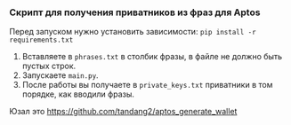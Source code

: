 ### Скрипт для получения приватников из фраз для Aptos

Перед запуском нужно установить зависимости: `pip install -r requirements.txt`

1. Вставляете в `phrases.txt` в столбик фразы, в файле не должно быть пустых строк.
2. Запускаете `main.py`.
3. После работы вы получаете в `private_keys.txt` приватники в том порядке, как вводили фразы.

Юзал это https://github.com/tandang2/aptos_generate_wallet
